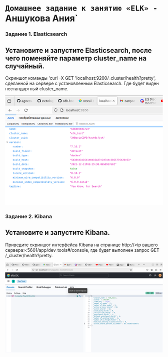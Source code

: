 # `Домашнее задание к занятию «ELK» - `Аншукова Ания`


### Задание 1. Elasticsearch
## Установите и запустите Elasticsearch, после чего поменяйте параметр cluster_name на случайный. 
Скриншот команды 'curl -X GET 'localhost:9200/_cluster/health?pretty', сделанной на сервере с установленным Elasticsearch. Где будет виден нестандартный cluster_name.

![Скриншот с результатом](/img/elastic.png)

### Задание 2. Kibana
## Установите и запустите Kibana. 

Приведите скриншот интерфейса Kibana на странице http://<ip вашего сервера>:5601/app/dev_tools#/console, где будет выполнен запрос GET /_cluster/health?pretty.

![Скриншот с результатом](/img/kibana.png)
